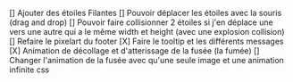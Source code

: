 [] Ajouter des étoiles Filantes
[] Pouvoir déplacer les étoiles avec la souris (drag and drop)
[] Pouvoir faire collisionner 2 étoiles si j'en déplace une vers une autre qui a le même width et height (avec une explosion collision)
[] Refaire le pixelart du footer
[X] Faire le tooltip et les différents messages
[X] Animation de décollage et d'atterissage de la fusée (la fumée)
[] Changer l'animation de la fusée avec qu'une seule image et une animation infinite css
